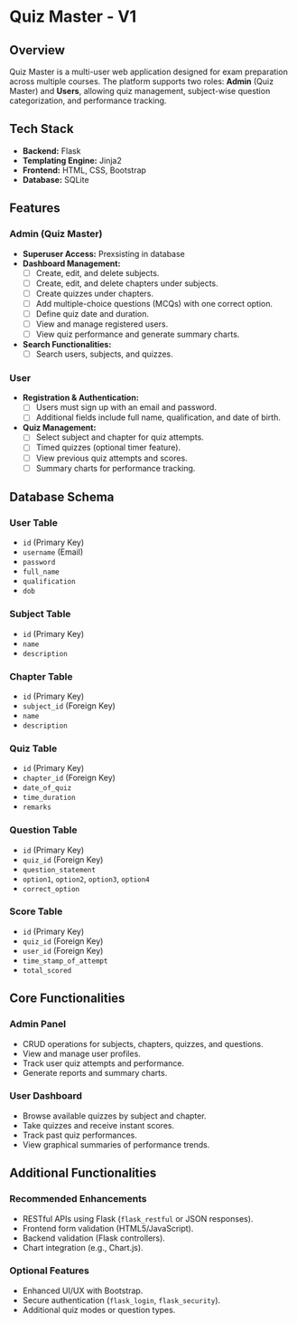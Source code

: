 # Quiz Master - V1

## Overview
Quiz Master is a multi-user web application designed for exam preparation across multiple courses. The platform supports two roles: **Admin** (Quiz Master) and **Users**, allowing quiz management, subject-wise question categorization, and performance tracking.

## Tech Stack
- **Backend:** Flask
- **Templating Engine:** Jinja2
- **Frontend:** HTML, CSS, Bootstrap
- **Database:** SQLite

## Features
### Admin (Quiz Master)
- **Superuser Access:** Prexsisting in database
- **Dashboard Management:**
  - [ ] Create, edit, and delete subjects.
  - [ ] Create, edit, and delete chapters under subjects.
  - [ ] Create quizzes under chapters.
  - [ ] Add multiple-choice questions (MCQs) with one correct option.
  - [ ] Define quiz date and duration.
  - [ ] View and manage registered users.
  - [ ] View quiz performance and generate summary charts.
- **Search Functionalities:**
  - [ ] Search users, subjects, and quizzes.

### User
- **Registration & Authentication:**
  - [ ] Users must sign up with an email and password.
  - [ ] Additional fields include full name, qualification, and date of birth.
- **Quiz Management:**
  - [ ] Select subject and chapter for quiz attempts.
  - [ ] Timed quizzes (optional timer feature).
  - [ ] View previous quiz attempts and scores.
  - [ ] Summary charts for performance tracking.

## Database Schema
### User Table
- `id` (Primary Key)
- `username` (Email)
- `password`
- `full_name`
- `qualification`
- `dob`

### Subject Table
- `id` (Primary Key)
- `name`
- `description`

### Chapter Table
- `id` (Primary Key)
- `subject_id` (Foreign Key)
- `name`
- `description`

### Quiz Table
- `id` (Primary Key)
- `chapter_id` (Foreign Key)
- `date_of_quiz`
- `time_duration`
- `remarks`

### Question Table
- `id` (Primary Key)
- `quiz_id` (Foreign Key)
- `question_statement`
- `option1`, `option2`, `option3`, `option4`
- `correct_option`

### Score Table
- `id` (Primary Key)
- `quiz_id` (Foreign Key)
- `user_id` (Foreign Key)
- `time_stamp_of_attempt`
- `total_scored`

## Core Functionalities
### Admin Panel
- CRUD operations for subjects, chapters, quizzes, and questions.
- View and manage user profiles.
- Track user quiz attempts and performance.
- Generate reports and summary charts.

### User Dashboard
- Browse available quizzes by subject and chapter.
- Take quizzes and receive instant scores.
- Track past quiz performances.
- View graphical summaries of performance trends.

## Additional Functionalities
### Recommended Enhancements
- RESTful APIs using Flask (`flask_restful` or JSON responses).
- Frontend form validation (HTML5/JavaScript).
- Backend validation (Flask controllers).
- Chart integration (e.g., Chart.js).

### Optional Features
- Enhanced UI/UX with Bootstrap.
- Secure authentication (`flask_login`, `flask_security`).
- Additional quiz modes or question types.


